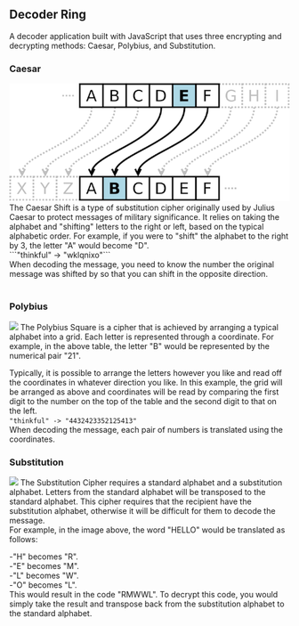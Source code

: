 <h2>Decoder Ring</h2>
A decoder application built with JavaScript that uses three encrypting and decrypting methods: Caesar, Polybius, and Substitution.<br />
<h3>Caesar</h3>
<img src="https://github.com/AudreyMargolis/Project-Decoder-Ring/blob/main/b6a94b251bbbe6dae7e3e84ed8be33a4-image.png" />
The Caesar Shift is a type of substitution cipher originally used by Julius Caesar to protect messages of military significance. It relies on taking the alphabet and "shifting" letters to the right or left, based on the typical alphabetic order.
For example, if you were to "shift" the alphabet to the right by 3, the letter "A" would become "D".<br />
```"thinkful" -> "wklqnixo"```<br />
When decoding the message, you need to know the number the original message was shifted by so that you can shift in the opposite direction.<br /><br />
<h3>Polybius</h3>
<img src="https://github.com/AudreyMargolis/Project-Decoder-Ring/blob/main/Capture.PNG" />
The Polybius Square is a cipher that is achieved by arranging a typical alphabet into a grid. Each letter is represented through a coordinate. For example, in the above table, the letter "B" would be represented by the numerical pair "21".

Typically, it is possible to arrange the letters however you like and read off the coordinates in whatever direction you like. In this example, the grid will be arranged as above and coordinates will be read by comparing the first digit to the number on the top of the table and the second digit to that on the left.<br />
```"thinkful" -> "4432423352125413"```<br />
When decoding the message, each pair of numbers is translated using the coordinates.
<h3>Substitution</h3>
<img src="https://github.com/AudreyMargolis/Project-Decoder-Ring/blob/main/19c12a6ee38ceddd82d75e12edf53189-image.png" />
The Substitution Cipher requires a standard alphabet and a substitution alphabet. Letters from the standard alphabet will be transposed to the standard alphabet. This cipher requires that the recipient have the substitution alphabet, otherwise it will be difficult for them to decode the message.
<br />
For example, in the image above, the word "HELLO" would be translated as follows:<br />

-"H" becomes "R".<br />
-"E" becomes "M".<br />
-"L" becomes "W".<br />
-"O" becomes "L".<br />
This would result in the code "RMWWL". To decrypt this code, you would simply take the result and transpose back from the substitution alphabet to the standard alphabet.
